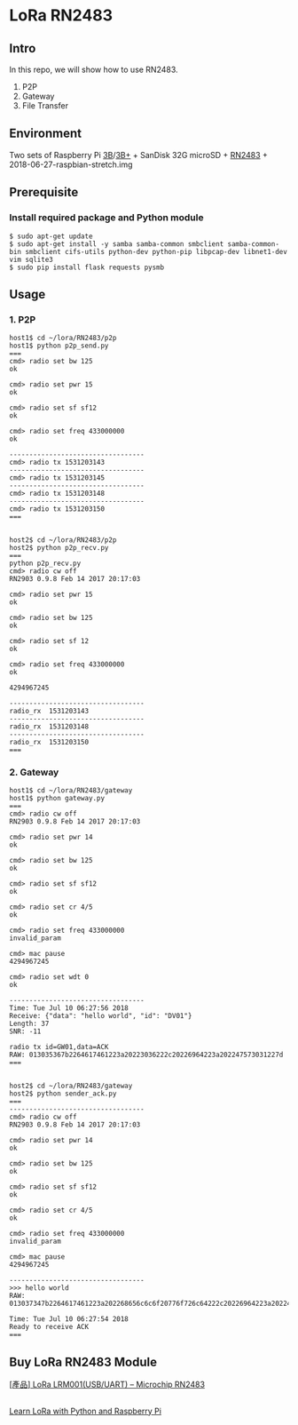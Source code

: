 # LoRa RN2483

## Intro
In this repo, we will show how to use RN2483.
1. P2P
2. Gateway
3. File Transfer

## Environment
Two sets of Raspberry Pi [3B](https://www.raspberrypi.com.tw/10684/55/)/[3B+](https://www.raspberrypi.com.tw/19429/57/) + SanDisk 32G microSD + [RN2483](https://www.raspberrypi.com.tw/14724/1420/) + 2018-06-27-raspbian-stretch.img 

## Prerequisite
### Install required package and Python module
```shell
$ sudo apt-get update
$ sudo apt-get install -y samba samba-common smbclient samba-common-bin smbclient cifs-utils python-dev python-pip libpcap-dev libnet1-dev vim sqlite3
$ sudo pip install flask requests pysmb
```

## Usage
### 1. P2P
```
host1$ cd ~/lora/RN2483/p2p
host1$ python p2p_send.py
===
cmd> radio set bw 125
ok

cmd> radio set pwr 15
ok

cmd> radio set sf sf12
ok

cmd> radio set freq 433000000
ok

----------------------------------
cmd> radio tx 1531203143
----------------------------------
cmd> radio tx 1531203145
----------------------------------
cmd> radio tx 1531203148
----------------------------------
cmd> radio tx 1531203150
===


host2$ cd ~/lora/RN2483/p2p
host2$ python p2p_recv.py
===
python p2p_recv.py 
cmd> radio cw off
RN2903 0.9.8 Feb 14 2017 20:17:03

cmd> radio set pwr 15
ok

cmd> radio set bw 125
ok

cmd> radio set sf 12
ok

cmd> radio set freq 433000000
ok

4294967245

----------------------------------
radio_rx  1531203143
----------------------------------
radio_rx  1531203148
----------------------------------
radio_rx  1531203150
===
```

### 2. Gateway
```
host1$ cd ~/lora/RN2483/gateway
host1$ python gateway.py
===
cmd> radio cw off
RN2903 0.9.8 Feb 14 2017 20:17:03

cmd> radio set pwr 14
ok

cmd> radio set bw 125
ok

cmd> radio set sf sf12
ok

cmd> radio set cr 4/5
ok

cmd> radio set freq 433000000
invalid_param

cmd> mac pause
4294967245

cmd> radio set wdt 0
ok

----------------------------------
Time: Tue Jul 10 06:27:56 2018
Receive: {"data": "hello world", "id": "DV01"}
Length: 37
SNR: -11

radio tx id=GW01,data=ACK
RAW: 013035367b2264617461223a20223036222c20226964223a202247573031227d
===


host2$ cd ~/lora/RN2483/gateway
host2$ python sender_ack.py 
===
----------------------------------
cmd> radio cw off
RN2903 0.9.8 Feb 14 2017 20:17:03

cmd> radio set pwr 14
ok

cmd> radio set bw 125
ok

cmd> radio set sf sf12
ok

cmd> radio set cr 4/5
ok

cmd> radio set freq 433000000
invalid_param

cmd> mac pause
4294967245

----------------------------------
>>> hello world
RAW: 013037347b2264617461223a202268656c6c6f20776f726c64222c20226964223a202244563031227d

Time: Tue Jul 10 06:27:54 2018
Ready to receive ACK
===
```


## Buy LoRa RN2483 Module
[[產品] LoRa LRM001(USB/UART) – Microchip RN2483](https://www.raspberrypi.com.tw/14724/1420/)

## 
[Learn LoRa with Python and Raspberry Pi](https://www.slideshare.net/raspberrypi-tw/learn-lora-with-python-and-raspberry-pi)
